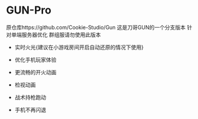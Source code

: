 # GUN-Pro
原仓库https://github.com/Cookie-Studio/Gun
这是刀哥GUN的一个分支版本 针对单端服务器优化   群组服请勿使用此版本
+ 实时火光{建议在小游戏房间开启自动还原的情况下使用}


+ 优化手机玩家体验



+ 更流畅的开火动画
+ 检视动画
+ 战术持枪跑动
- 手机不再闪退
